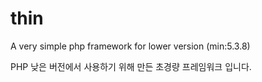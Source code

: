 # thin

A very simple php framework for lower version (min:5.3.8)

PHP 낮은 버전에서 사용하기 위해 만든 초경량 프레임워크 입니다.